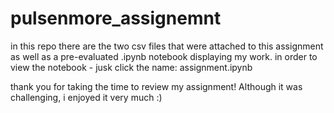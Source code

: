 # pulsenmore_assignemnt
in this repo there are the two csv files that were attached to this assignment as well as a pre-evaluated .ipynb notebook displaying my work. in order to view the notebook - jusk click the name: assignment.ipynb 

thank you for taking the time to review my assignment! Although it was challenging, i enjoyed it very much :) 


